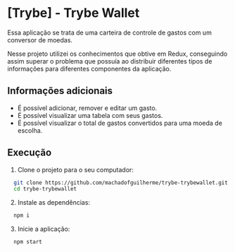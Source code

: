 
# [Trybe] - Trybe Wallet

Essa aplicação se trata de uma carteira de controle de gastos com um conversor de moedas.

Nesse projeto utilizei os conhecimentos que obtive em Redux, conseguindo assim superar o problema que possuía ao distribuir diferentes tipos de informações para diferentes componentes da aplicação.
## Informações adicionais

- É possível adicionar, remover e editar um gasto.
- É possível visualizar uma tabela com seus gastos.
- É possível visualizar o total de gastos convertidos para uma moeda de escolha.


## Execução

1. Clone o projeto para o seu computador:

```bash
  git clone https://github.com/machadofguilherme/trybe-trybewallet.git
  cd trybe-trybewallet
```
2. Instale as dependências:

```bash
  npm i
```

3. Inicie a aplicação:

```bash
  npm start
```
